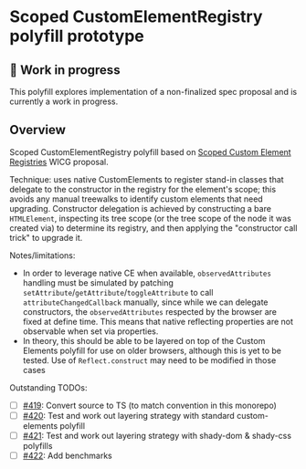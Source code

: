 # Scoped CustomElementRegistry polyfill prototype

## 🚨 Work in progress

This polyfill explores implementation of a non-finalized spec proposal and is
currently a work in progress.

## Overview

Scoped CustomElementRegistry polyfill based on [Scoped Custom Element
Registries](https://github.com/WICG/webcomponents/blob/gh-pages/proposals/Scoped-Custom-Element-Registries.md)
WICG proposal.

Technique: uses native CustomElements to register stand-in classes that
delegate to the constructor in the registry for the element's scope; this
avoids any manual treewalks to identify custom elements that need upgrading.
Constructor delegation is achieved by constructing a bare `HTMLElement`,
inspecting its tree scope (or the tree scope of the node it was created via) to
determine its registry, and then applying the "constructor call trick" to
upgrade it.

Notes/limitations:

- In order to leverage native CE when available, `observedAttributes` handling
  must be simulated by patching `setAttribute`/`getAttribute`/`toggleAttribute` to call
  `attributeChangedCallback` manually, since while we can delegate constructors,
  the `observedAttributes` respected by the browser are fixed at define time.
  This means that native reflecting properties are not observable when set via
  properties.
- In theory, this should be able to be layered on top of the Custom Elements
  polyfill for use on older browsers, although this is yet to be tested. Use of
  `Reflect.construct` may need to be modified in those cases

Outstanding TODOs:

- [ ] [#419](https://github.com/webcomponents/polyfills/issues/419): Convert source to TS (to match convention in this monorepo)
- [ ] [#420](https://github.com/webcomponents/polyfills/issues/420): Test and work out layering strategy with standard custom-elements polyfill
- [ ] [#421](https://github.com/webcomponents/polyfills/issues/421): Test and work out layering strategy with shady-dom & shady-css polyfills
- [ ] [#422](https://github.com/webcomponents/polyfills/issues/422): Add benchmarks
